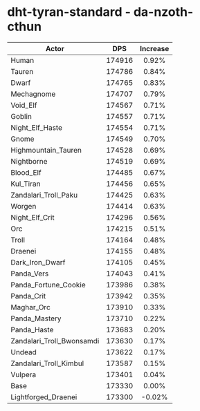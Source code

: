 # dht-tyran-standard - da-nzoth-cthun
| Actor | DPS | Increase |
|---|:---:|:---:|
|Human|174916|0.92%|
|Tauren|174786|0.84%|
|Dwarf|174765|0.83%|
|Mechagnome|174707|0.79%|
|Void_Elf|174567|0.71%|
|Goblin|174557|0.71%|
|Night_Elf_Haste|174554|0.71%|
|Gnome|174549|0.70%|
|Highmountain_Tauren|174528|0.69%|
|Nightborne|174519|0.69%|
|Blood_Elf|174485|0.67%|
|Kul_Tiran|174456|0.65%|
|Zandalari_Troll_Paku|174425|0.63%|
|Worgen|174414|0.63%|
|Night_Elf_Crit|174296|0.56%|
|Orc|174215|0.51%|
|Troll|174164|0.48%|
|Draenei|174155|0.48%|
|Dark_Iron_Dwarf|174105|0.45%|
|Panda_Vers|174043|0.41%|
|Panda_Fortune_Cookie|173986|0.38%|
|Panda_Crit|173942|0.35%|
|Maghar_Orc|173910|0.33%|
|Panda_Mastery|173710|0.22%|
|Panda_Haste|173683|0.20%|
|Zandalari_Troll_Bwonsamdi|173630|0.17%|
|Undead|173622|0.17%|
|Zandalari_Troll_Kimbul|173587|0.15%|
|Vulpera|173401|0.04%|
|Base|173330|0.00%|
|Lightforged_Draenei|173300|-0.02%|
